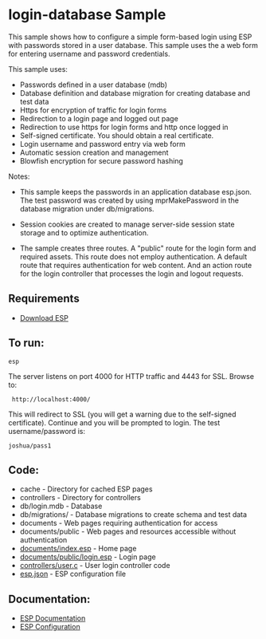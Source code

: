 login-database Sample
===

This sample shows how to configure a simple form-based login using ESP with passwords stored
in a user database. This sample uses the a web form for entering username and password credentials.

This sample uses:

* Passwords defined in a user database (mdb)
* Database definition and database migration for creating database and test data
* Https for encryption of traffic for login forms
* Redirection to a login page and logged out page
* Redirection to use https for login forms and http once logged in
* Self-signed certificate. You should obtain a real certificate.
* Login username and password entry via web form
* Automatic session creation and management
* Blowfish encryption for secure password hashing

Notes:
* This sample keeps the passwords in an application database esp.json. The test password was created 
    by using mprMakePassword in the database migration under db/migrations.

* Session cookies are created to manage server-side session state storage and to optimize authentication.

* The sample creates three routes. A "public" route for the login form and required assets. This route
    does not employ authentication. A default route that requires authentication for web content. And an
    action route for the login controller that processes the login and logout requests.

Requirements
---
* [Download ESP](https://embedthis.com/esp/download.html)

To run:
---
    esp

The server listens on port 4000 for HTTP traffic and 4443 for SSL. Browse to: 
 
     http://localhost:4000/

This will redirect to SSL (you will get a warning due to the self-signed certificate).
Continue and you will be prompted to login. The test username/password is:

    joshua/pass1

Code:
---
* cache - Directory for cached ESP pages
* controllers - Directory for controllers
* db/login.mdb - Database
* db/migrations/ - Database migrations to create schema and test data
* documents - Web pages requiring authentication for access
* documents/public - Web pages and resources accessible without authentication
* [documents/index.esp](documents/index.esp) - Home page
* [documents/public/login.esp](documents/public/login.esp) - Login page
* [controllers/user.c](controllers/user.c) - User login controller code
* [esp.json](esp.json) - ESP configuration file

Documentation:
---

* [ESP Documentation](https://embedthis.com/esp/doc/index.html)
* [ESP Configuration](https://embedthis.com/esp/doc/users/config.html)
